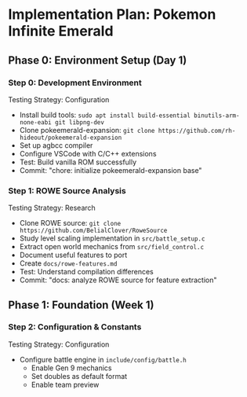 # Implementation Plan: Pokemon Infinite Emerald

## Phase 0: Environment Setup (Day 1)

### Step 0: Development Environment
Testing Strategy: Configuration
- Install build tools: `sudo apt install build-essential binutils-arm-none-eabi git libpng-dev`
- Clone pokeemerald-expansion: `git clone https://github.com/rh-hideout/pokeemerald-expansion`
- Set up agbcc compiler
- Configure VSCode with C/C++ extensions
- Test: Build vanilla ROM successfully
- Commit: "chore: initialize pokeemerald-expansion base"

### Step 1: ROWE Source Analysis
Testing Strategy: Research
- Clone ROWE source: `git clone https://github.com/BelialClover/RoweSource`
- Study level scaling implementation in `src/battle_setup.c`
- Extract open world mechanics from `src/field_control.c`
- Document useful features to port
- Create `docs/rowe-features.md`
- Test: Understand compilation differences
- Commit: "docs: analyze ROWE source for feature extraction"

## Phase 1: Foundation (Week 1)

### Step 2: Configuration & Constants
Testing Strategy: Configuration
- Configure battle engine in `include/config/battle.h`
  - Enable Gen 9 mechanics
  - Set doubles as default format
  - Enable team preview